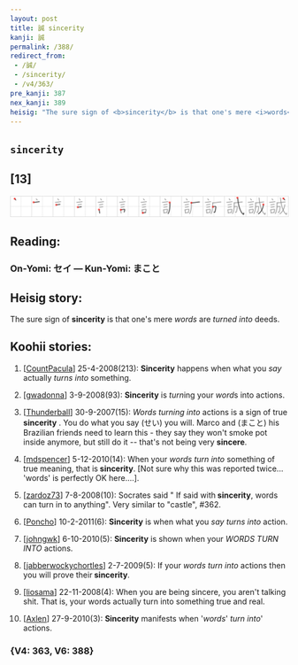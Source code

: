 ```yaml
---
layout: post
title: 誠 sincerity
kanji: 誠
permalink: /388/
redirect_from:
 - /誠/
 - /sincerity/
 - /v4/363/
pre_kanji: 387
nex_kanji: 389
heisig: "The sure sign of <b>sincerity</b> is that one's mere <i>words</i> are <i>turned into</i> deeds."
---
```


## `sincerity`

## [13]

<div class="stroke"><img src="../images/E8AAA0.png" /></div>

## Reading:

### On-Yomi: セイ &mdash; Kun-Yomi: まこと

## Heisig story:

The sure sign of <b>sincerity</b> is that one's mere <i>words</i> are <i>turned into</i> deeds.

## Koohii stories:

1) [<a href="http://kanji.koohii.com/profile/CountPacula">CountPacula</a>] 25-4-2008(213): <strong>Sincerity</strong> happens when what you <em>say</em> actually <em>turns into</em> something.

2) [<a href="http://kanji.koohii.com/profile/gwadonna">gwadonna</a>] 3-9-2008(93): <strong>Sincerity</strong> is <em>turn</em>ing your <em>word</em>s into actions.

3) [<a href="http://kanji.koohii.com/profile/Thunderball">Thunderball</a>] 30-9-2007(15): <em>Words</em> <em>turning into</em> actions is a sign of true <strong>sincerity</strong> . You do what you say (せい) you will. Marco and (まこと) his Brazilian friends need to learn this - they say they won&#039;t smoke pot inside anymore, but still do it -- that&#039;s not being very <strong>sincere</strong>.

4) [<a href="http://kanji.koohii.com/profile/mdspencer">mdspencer</a>] 5-12-2010(14): When your <em>words</em> <em>turn into</em> something of true meaning, that is<strong> sincerity</strong>. [Not sure why this was reported twice... &#039;words&#039; is perfectly OK here....].

5) [<a href="http://kanji.koohii.com/profile/zardoz73">zardoz73</a>] 7-8-2008(10): Socrates said &quot; If said with<strong> sincerity</strong>, words can turn in to anything&quot;. Very similar to &quot;castle&quot;, #362.

6) [<a href="http://kanji.koohii.com/profile/Poncho">Poncho</a>] 10-2-2011(6): <strong>Sincerity</strong> is when what you <em>say turns into</em> action.

7) [<a href="http://kanji.koohii.com/profile/johngwk">johngwk</a>] 6-10-2010(5): <strong>Sincerity</strong> is shown when your <em>WORDS TURN INTO</em> actions.

8) [<a href="http://kanji.koohii.com/profile/jabberwockychortles">jabberwockychortles</a>] 2-7-2009(5): If your <em>words</em> <em>turn into</em> actions then you will prove their<strong> sincerity</strong>.

9) [<a href="http://kanji.koohii.com/profile/liosama">liosama</a>] 22-11-2008(4): When you are being sincere, you aren&#039;t talking shit. That is, your words actually turn into something true and real.

10) [<a href="http://kanji.koohii.com/profile/Axlen">Axlen</a>] 27-9-2010(3): <strong>Sincerity</strong> manifests when &#039;<em>words</em>&#039; <em>turn into</em>&#039; actions.

### {V4: 363, V6: 388}
